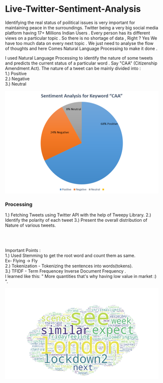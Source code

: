 <h1> Live-Twitter-Sentiment-Analysis</h1>
Identifying the real status of poilitical issues is very important for maintaining peace in the surroundings.
Twitter being a very big social media platform having 17+ Millions Indian Users . Every person has its different views on a particular topic .
So there is no shortage of data , Right ?
Yes We have too much data on every next topic . We just need to analyse the flow of thoughts and here Comes Natural Language Processing to make it done .

I used Natural Language Processing to identify the nature of some tweets and predicts the current status of a particular word . Say "CAA" (Citizenship Amendment Act).
The nature of a tweet can be mainly divided into :<br>
1.) Positive<br>
2.) Negative<br>
3.) Neutral<br>

<img src="Pie Chart.png">

<h3>Processing</h3>
1.) Fetching Tweets using Twitter API with the help of Tweepy Library.
2.) Identify the polarity of each tweet
3.) Present the overall distribution of Nature of various tweets.

<br> <br> <br>
Important Points :<br>
1.) Used Stemming to get the root word and count them as same.
<br>Ex- Flying -> Fly<br>
2.) Tokenization - Tokenizing the sentences into words(tokens).
<br>
3.) TFIDF - Term Frequencey Inverse Document Frequency . 
<br> I learned like this: " More quantities that's why having low value in market :) ".
<br>

<img src="1_jBHrWrKcMN_DhZiMPk3DIA.png">
